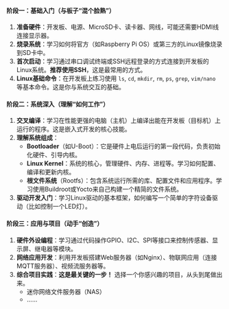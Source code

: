 #### **阶段一：基础入门（与板子“混个脸熟”）**

1.  **准备硬件**：开发板、电源、MicroSD卡、读卡器、网线，可能还需要HDMI线连接显示器。
2.  **烧录系统**：学习如何将官方（如Raspberry Pi OS）或第三方的Linux镜像烧录到SD卡中。
3.  **首次启动**：学习通过串口调试终端或SSH远程登录的方式连接到开发板的Linux系统。**推荐使用SSH**，这是最常用的方式。
4.  **Linux基础命令**：在开发板上练习使用 `ls`, `cd`, `mkdir`, `rm`, `ps`, `grep`, `vim/nano` 等基本命令。这是你与系统交互的基础。

#### **阶段二：系统深入（理解“如何工作”）**

1.  **交叉编译**：学习在性能更强的电脑（主机）上编译出能在开发板（目标机）上运行的程序。这是嵌入式开发的核心技能。
2.  **理解系统组成**：
    *   **Bootloader**（如U-Boot）：它是硬件上电后运行的第一段代码，负责初始化硬件、引导内核。
    *   **Linux Kernel**：系统的核心，管理硬件、内存、进程等。学习如何配置、编译和更新内核。
    *   **根文件系统**（Rootfs）：包含系统运行所需的库、配置文件和应用程序。学习使用Buildroot或Yocto来自己构建一个精简的文件系统。
3.  **驱动开发入门**：学习Linux驱动的基本框架，如何编写一个简单的字符设备驱动（比如控制一个LED灯）。

#### **阶段三：应用与项目（动手“创造”）**

1.  **硬件外设编程**：学习通过代码操作GPIO、I2C、SPI等接口来控制传感器、显示屏、继电器等模块。
2.  **网络应用开发**：利用开发板搭建Web服务器（如Nginx）、物联网应用（连接MQTT服务器）、视频流服务器等。
3.  **综合项目实践**：**这是最关键的一步！** 选择一个你感兴趣的项目，从头到尾做出来。
    *   迷你网络文件服务器（NAS）
    *   ……
